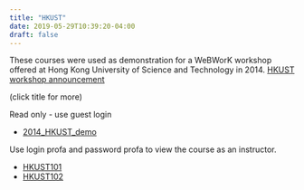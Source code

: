 ```yaml
---
title: "HKUST"
date: 2019-05-29T10:39:20-04:00
draft: false
---
```


These courses were used as demonstration for a WeBWorK workshop offered at Hong Kong University of Science and Technology in 2014. [HKUST workshop announcement](http://www.math.ust.hk/~support/index2.html)

(click title for more)
<!--more-->

Read only - use guest login
- [2014_HKUST_demo](http://demo.webwork.rochester.edu/webwork2/2014_HKUST_demo)

Use login profa  and password profa  to view the course as an instructor. 

- [HKUST101](http://demo.webwork.rochester.edu/webwork2/HKUST101/)
- [HKUST102](http://demo.webwork.rochester.edu/webwork2/HKUST102/)

